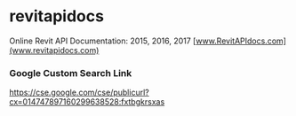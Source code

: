 # revitapidocs
Online Revit API Documentation: 2015, 2016, 2017
[www.RevitAPIdocs.com](www.revitapidocs.com)

### Google Custom Search Link
https://cse.google.com/cse/publicurl?cx=014747897160299638528:fxtbgkrsxas
